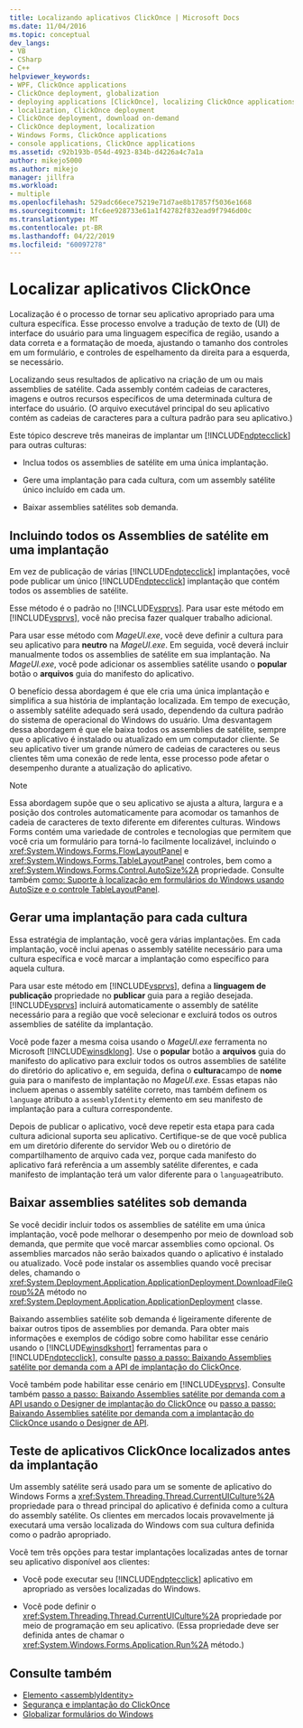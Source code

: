 ```yaml
---
title: Localizando aplicativos ClickOnce | Microsoft Docs
ms.date: 11/04/2016
ms.topic: conceptual
dev_langs:
- VB
- CSharp
- C++
helpviewer_keywords:
- WPF, ClickOnce applications
- ClickOnce deployment, globalization
- deploying applications [ClickOnce], localizing ClickOnce applications
- localization, ClickOnce deployment
- ClickOnce deployment, download on-demand
- ClickOnce deployment, localization
- Windows Forms, ClickOnce applications
- console applications, ClickOnce applications
ms.assetid: c92b193b-054d-4923-834b-d4226a4c7a1a
author: mikejo5000
ms.author: mikejo
manager: jillfra
ms.workload:
- multiple
ms.openlocfilehash: 529adc66ece75219e71d7ae8b17857f5036e1668
ms.sourcegitcommit: 1fc6ee928733e61a1f42782f832ead9f7946d00c
ms.translationtype: MT
ms.contentlocale: pt-BR
ms.lasthandoff: 04/22/2019
ms.locfileid: "60097278"
---
```

# <a name="localize-clickonce-applications"></a>Localizar aplicativos ClickOnce
Localização é o processo de tornar seu aplicativo apropriado para uma cultura específica. Esse processo envolve a tradução de texto de (UI) de interface do usuário para uma linguagem específica de região, usando a data correta e a formatação de moeda, ajustando o tamanho dos controles em um formulário, e controles de espelhamento da direita para a esquerda, se necessário.

 Localizando seus resultados de aplicativo na criação de um ou mais assemblies de satélite. Cada assembly contém cadeias de caracteres, imagens e outros recursos específicos de uma determinada cultura de interface do usuário. (O arquivo executável principal do seu aplicativo contém as cadeias de caracteres para a cultura padrão para seu aplicativo.)

 Este tópico descreve três maneiras de implantar um [!INCLUDE[ndptecclick](../deployment/includes/ndptecclick_md.md)] para outras culturas:

- Inclua todos os assemblies de satélite em uma única implantação.

- Gere uma implantação para cada cultura, com um assembly satélite único incluído em cada um.

- Baixar assemblies satélites sob demanda.

## <a name="including-all-satellite-assemblies-in-a-deployment"></a>Incluindo todos os Assemblies de satélite em uma implantação
 Em vez de publicação de várias [!INCLUDE[ndptecclick](../deployment/includes/ndptecclick_md.md)] implantações, você pode publicar um único [!INCLUDE[ndptecclick](../deployment/includes/ndptecclick_md.md)] implantação que contém todos os assemblies de satélite.

 Esse método é o padrão no [!INCLUDE[vsprvs](../code-quality/includes/vsprvs_md.md)]. Para usar este método em [!INCLUDE[vsprvs](../code-quality/includes/vsprvs_md.md)], você não precisa fazer qualquer trabalho adicional.

 Para usar esse método com *MageUI.exe*, você deve definir a cultura para seu aplicativo para **neutro** na *MageUI.exe*. Em seguida, você deverá incluir manualmente todos os assemblies de satélite em sua implantação. Na *MageUI.exe*, você pode adicionar os assemblies satélite usando o **popular** botão o **arquivos** guia do manifesto do aplicativo.

 O benefício dessa abordagem é que ele cria uma única implantação e simplifica a sua história de implantação localizada. Em tempo de execução, o assembly satélite adequado será usado, dependendo da cultura padrão do sistema de operacional do Windows do usuário. Uma desvantagem dessa abordagem é que ele baixa todos os assemblies de satélite, sempre que o aplicativo é instalado ou atualizado em um computador cliente. Se seu aplicativo tiver um grande número de cadeias de caracteres ou seus clientes têm uma conexão de rede lenta, esse processo pode afetar o desempenho durante a atualização do aplicativo.

> [!NOTE]
>  Essa abordagem supõe que o seu aplicativo se ajusta a altura, largura e a posição dos controles automaticamente para acomodar os tamanhos de cadeia de caracteres de texto diferente em diferentes culturas. Windows Forms contém uma variedade de controles e tecnologias que permitem que você cria um formulário para torná-lo facilmente localizável, incluindo o <xref:System.Windows.Forms.FlowLayoutPanel> e <xref:System.Windows.Forms.TableLayoutPanel> controles, bem como a <xref:System.Windows.Forms.Control.AutoSize%2A> propriedade.  Consulte também [como: Suporte à localização em formulários do Windows usando AutoSize e o controle TableLayoutPanel](/previous-versions/visualstudio/visual-studio-2010/1zkt8b33(v=vs.100)).

## <a name="generate-one-deployment-for-each-culture"></a>Gerar uma implantação para cada cultura
 Essa estratégia de implantação, você gera várias implantações. Em cada implantação, você inclui apenas o assembly satélite necessário para uma cultura específica e você marcar a implantação como específico para aquela cultura.

 Para usar este método em [!INCLUDE[vsprvs](../code-quality/includes/vsprvs_md.md)], defina a **linguagem de publicação** propriedade no **publicar** guia para a região desejada. [!INCLUDE[vsprvs](../code-quality/includes/vsprvs_md.md)] incluirá automaticamente o assembly de satélite necessário para a região que você selecionar e excluirá todos os outros assemblies de satélite da implantação.

 Você pode fazer a mesma coisa usando o *MageUI.exe* ferramenta no Microsoft [!INCLUDE[winsdklong](../deployment/includes/winsdklong_md.md)]. Use o **popular** botão a **arquivos** guia do manifesto do aplicativo para excluir todos os outros assemblies de satélite do diretório do aplicativo e, em seguida, defina o **cultura**campo de **nome** guia para o manifesto de implantação no *MageUI.exe*. Essas etapas não incluem apenas o assembly satélite correto, mas também definem os `language` atributo a `assemblyIdentity` elemento em seu manifesto de implantação para a cultura correspondente.

 Depois de publicar o aplicativo, você deve repetir esta etapa para cada cultura adicional suporta seu aplicativo. Certifique-se de que você publica em um diretório diferente do servidor Web ou o diretório de compartilhamento de arquivo cada vez, porque cada manifesto do aplicativo fará referência a um assembly satélite diferentes, e cada manifesto de implantação terá um valor diferente para o `language`atributo.

## <a name="download-satellite-assemblies-on-demand"></a>Baixar assemblies satélites sob demanda
 Se você decidir incluir todos os assemblies de satélite em uma única implantação, você pode melhorar o desempenho por meio de download sob demanda, que permite que você marcar assemblies como opcional. Os assemblies marcados não serão baixados quando o aplicativo é instalado ou atualizado. Você pode instalar os assemblies quando você precisar deles, chamando o <xref:System.Deployment.Application.ApplicationDeployment.DownloadFileGroup%2A> método no <xref:System.Deployment.Application.ApplicationDeployment> classe.

 Baixando assemblies satélite sob demanda é ligeiramente diferente de baixar outros tipos de assemblies por demanda. Para obter mais informações e exemplos de código sobre como habilitar esse cenário usando o [!INCLUDE[winsdkshort](../debugger/debug-interface-access/includes/winsdkshort_md.md)] ferramentas para o [!INCLUDE[ndptecclick](../deployment/includes/ndptecclick_md.md)], consulte [passo a passo: Baixando Assemblies satélite por demanda com a API de implantação do ClickOnce](../deployment/walkthrough-downloading-satellite-assemblies-on-demand-with-the-clickonce-deployment-api.md).

 Você também pode habilitar esse cenário em [!INCLUDE[vsprvs](../code-quality/includes/vsprvs_md.md)].  Consulte também [passo a passo: Baixando Assemblies satélite por demanda com a API usando o Designer de implantação do ClickOnce](/previous-versions/visualstudio/visual-studio-2012/ms366788(v=vs.110)) ou [passo a passo: Baixando Assemblies satélite por demanda com a implantação do ClickOnce usando o Designer de API](/previous-versions/visualstudio/visual-studio-2013/ms366788(v=vs.120)).

## <a name="testing-localized-clickonce-applications-before-deployment"></a>Teste de aplicativos ClickOnce localizados antes da implantação
 Um assembly satélite será usado para um se somente de aplicativo do Windows Forms a <xref:System.Threading.Thread.CurrentUICulture%2A> propriedade para o thread principal do aplicativo é definida como a cultura do assembly satélite. Os clientes em mercados locais provavelmente já executará uma versão localizada do Windows com sua cultura definida como o padrão apropriado.

 Você tem três opções para testar implantações localizadas antes de tornar seu aplicativo disponível aos clientes:

- Você pode executar seu [!INCLUDE[ndptecclick](../deployment/includes/ndptecclick_md.md)] aplicativo em apropriado as versões localizadas do Windows.

- Você pode definir o <xref:System.Threading.Thread.CurrentUICulture%2A> propriedade por meio de programação em seu aplicativo. (Essa propriedade deve ser definida antes de chamar o <xref:System.Windows.Forms.Application.Run%2A> método.)

## <a name="see-also"></a>Consulte também
- [Elemento \<assemblyIdentity>](../deployment/assemblyidentity-element-clickonce-deployment.md)
- [Segurança e implantação do ClickOnce](../deployment/clickonce-security-and-deployment.md)
- [Globalizar formulários do Windows](/dotnet/framework/winforms/advanced/globalizing-windows-forms)